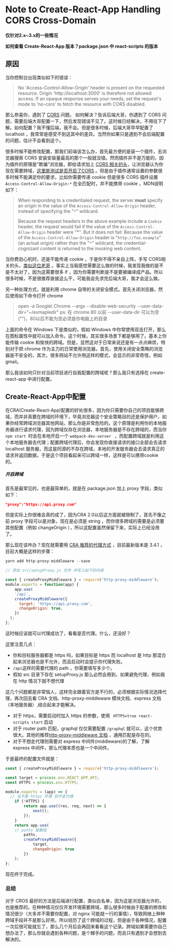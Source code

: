 # Note to Create-React-App Handling CORS Cross-Domain

**仅针对2.x~3.x的一些情况**

**如何查看 Create-React-App 版本？package.json 中 react-scripts 的版本**

## 原因

当你控制台出现类似如下的错误：

> No 'Access-Control-Allow-Origin' header is present on the requested resource. Origin 'http://localhost:3000' is therefore not allowed access. If an opaque response serves your needs, set the request's mode to 'no-cors' to fetch the resource with CORS disabled.

那么恭喜你，遇到了 [CORS](https://developer.mozilla.org/en-US/docs/Web/HTTP/CORS) 问题。
如何解决？告诉后端大哥，你遇到了 CORS 问题，需要后端大哥配置一下，然后发现错误不见了。这时候已经解决，不用往下了解。如何配置？我不懂后端，我不会。但是很多时候，后端大哥早早配置了 localhost ，我常常是感受不到这其中的差异。当然你如果只是遇到不会后端配置的问题，估计不会看到这个。

很多时候不能修改配置，那我们前端该怎么办，首先最方便的是装一个插件，去浏览器搜索 CORS 安装安装量最高的那个一般就没错。然而插件并不是万能的，因为插件的原理是“欺骗”浏览器，即给请求加上 [CORS 相关的头](https://developer.mozilla.org/en-US/docs/Web/HTTP/CORS)，让浏览器认为你现在需要跨域，[这里能测试是否开启了CORS](https://webbrowsertools.com/test-cors/) 。但是由于插件通常设置的参数很多时候不能满足你的要求，比如你需要传递 cookie 但是很多 CORS 插件设置 ` Access-Control-Allow-Origin:*` 在全匹配时，并不能携带 cookie ，MDN说明如下：

> When responding to a credentialed request, the server **must** specify an origin in the value of the `Access-Control-Allow-Origin` header, instead of specifying the "`*`" wildcard.
>
> Because the request headers in the above example include a `Cookie` header, the request would fail if the value of the `Access-Control-Allow-Origin` header were "*". But it does not fail: Because the value of the `Access-Control-Allow-Origin` header is "`http://foo.example`" (an actual origin) rather than the "`*`" wildcard, the credential-cognizant content is returned to the invoking web content.

当你费劲心机时，还是不能传递 cookie ，于是你不得不亲自上阵，手写 CORS相关的头，[类似这位老哥](https://juejin.im/post/5c8faf386fb9a0710a1bbfbe) 。事实上当我感觉需要这么做的时候，我发现我做的是不是不太对了，因为这需要很多 if ，因为你需要判断是不是要被编译成产品。所以很多时候，不是很推荐直接这么干，可能我会先求完后端大哥，我才会这么做。

另一种处理方式，就是利用 chrome 自带的关闭安全模式。首先关闭浏览器，然后使用如下命令打开 chrome

> open -a Google\ Chrome --args --disable-web-security --user-data-dir="~/exmapledir"
> ps: 在 chrome 80 以前 --user-data-dir 可以为空("")，80以后不能为空必须是你电脑上的目录

上面的命令在 Windows 下是类似的，假如 Windows 中你常使用双击打开，那么在图标属性中就可以加入命令。这个时候，其实很多场景下都是够用了。基本上你能传输 cookie 和愉快的跨域。但是，显然这对于日常来说还是有一点点麻烦，特别对于把 chrome 作为主力的日常使用浏览器，首先，使用关闭安全策略的浏览器是不安全的，其次，很多网站不允许用这样的模式，会显示的非常奇怪，例如 gmail。

那么我该如何只针对当前项目进行自我配置的跨域呢？那么我只有选择在 create-react-app 中进行配置。

## Create-React-App中配置

在CRA(Create-React-App)配置的好处很多，因为你只需要你自己的项目能够跨域，而并非真要在跨域的环境下，毕竟浏览器这个安全策略目的还是保护用户，如果你经常跨域浏览器其他网站，那么你是非常危险的。这个原理是利用你的本地服务器进行请求代理，因为跨域仅存在浏览器，本地服务器是不存在跨域的，而当你 `npm start `时会在本地开启一个 `webpack-dev-server ` ，而配置跨域就是利用这个本地服务器去代理；配置跨域代理后，你会发现你直接请求的接口全部会去请求 localhost 服务器，而这是同源的不存在跨域，本地的开发服务器会去请求真正的请求并返回数据，于是这个项目看起来可以跨域一样，这样是可以携带cookie的。

##### 开启跨域

首先是最常见的，也是最简单的，就是在 package.json 加上 proxy 字段，类似如下：

```json
"proxy":"https://api.proxy.com"
```

但是实际上你很难会真的成了，因为CRA 2.0以后这方面就被限制了，首先不像之前 proxy 字段可以是对象，现在是必须是 string ，而你很多跨域的需要是必须要其他配置（例如 changeOrigin ），所以这配置虽然保留下来，实际上已经没用了。

那么现在该咋办？现在就需要用 [CRA 推荐的代理方式](https://create-react-app.dev/docs/proxying-api-requests-in-development/#configuring-the-proxy-manually) ，目前最新版本是 3.4.1 ，目前大概是这样的步骤：

```js
yarn add http-proxy-middleware --save

// 添加 src/setupProxy.js 文件 并写入如下的内容

const { createProxyMiddleware } = require('http-proxy-middleware');
module.exports = function(app) {
    app.use(
    '/api',
    createProxyMiddleware({
      target: 'https://api.proxy.com',
      changeOrigin: true,
    })
  );
};
```

这时候应该就可以代理成功了，看看是否代理。什么，还没好？

这里注意几点：

- 你和目标服务器都是 https 吗，如果目标是 https 而 localhost 是 http 那混合起来浏览器也是不允许，而且启动时会提示你代理失败。
- `/api`这样的需要代理的 path ，你需要填写多少个。
- 假如 src 目录下存在 setupProxy.js 那么必然会用到，如果避免代理，例如我在 http 情况下就不想代理

这几个问题都是非常恼人，这样完全跟着官方是不行的，必须根据实际情况选择代理，再次回去看 CRA 文档、http-proxy-middleware 模块文档、express 文档（本地服务器）,结合起来才能解决。

- 对于 https，需要启动时加入 https 的参数，使用 ` HTTPS=true react-scripts start` 启动
- 对于 router path 匹配，graphql 仅仅需要配置 `/graphql` 就可以，这个优势很大。其他的推荐[http-proxy-middleware 文档](https://www.npmjs.com/package/http-proxy-middleware) ，通用匹配是存在的。
- 对于不想走代理则需要对 express 中间件(middleware)的了解，了解 express 中间件，那么代理本质也是一个中间件。

于是最终的配置文件就是：

```js
const { createProxyMiddleware } = require('http-proxy-middleware');

const target = process.env.REACT_APP_API;
const HTTPS = process.env.HTTPS;

module.exports = (app) => {
  // 当不是 https 环境 则不走代理
    if (!HTTPS) {
        return app.use((res, req, next) => {
            next();
        });
    }
    return app.use(
    // paths 是数组
        paths,
        createProxyMiddleware({
            target,
            changeOrigin: true
        })
    );
};
```

现在终于完成。

### 总结

对于 CROS 最好的方法是后端进行配置，类似白名单，因为这是浏览器允许的，也是推荐的。在种种情况仅仅开发环境需要跨域，那么很多时候由于配置的修改和情况很少（大多并不需要你配置，对 nginx 可能就一行的事情），导致网络上种种跨域手段并不是那么好用，所以经历了这个跨域的过程，但是由于各种情况，配置一次后很可能就忘了，那么几个月后会再回来看看这个记录。跨域如果需要你自己想办法了，那么你就会遇到各种问题，是个棘手的问题，而且只有遇到才会想到去解决的。

